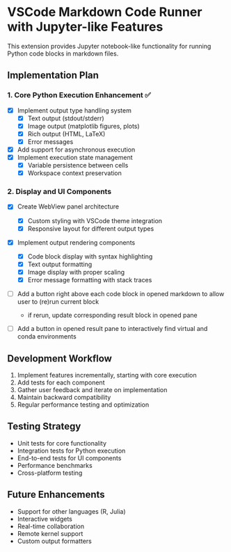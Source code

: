 # VSCode Markdown Code Runner with Jupyter-like Features

This extension provides Jupyter notebook-like functionality for running Python code blocks in markdown files.

## Implementation Plan

### 1. Core Python Execution Enhancement ✅
- [x] Implement output type handling system
  - [x] Text output (stdout/stderr)
  - [x] Image output (matplotlib figures, plots)
  - [x] Rich output (HTML, LaTeX)
  - [x] Error messages
- [x] Add support for asynchronous execution
- [x] Implement execution state management
  - [x] Variable persistence between cells
  - [x] Workspace context preservation

### 2. Display and UI Components
- [x] Create WebView panel architecture
  - [x] Custom styling with VSCode theme integration
  - [x] Responsive layout for different output types
- [x] Implement output rendering components
  - [x] Code block display with syntax highlighting
  - [x] Text output formatting
  - [x] Image display with proper scaling
  - [x] Error message formatting with stack traces
- [ ] Add a button right above each code block in opened markdown to allow user to (re)run current block
  - if rerun, update corresponding result block in opened pane
- [ ] Add a button in opened result pane to interactively find virtual and conda environments


## Development Workflow
1. Implement features incrementally, starting with core execution
2. Add tests for each component
3. Gather user feedback and iterate on implementation
4. Maintain backward compatibility
5. Regular performance testing and optimization

## Testing Strategy
- Unit tests for core functionality
- Integration tests for Python execution
- End-to-end tests for UI components
- Performance benchmarks
- Cross-platform testing

## Future Enhancements
- Support for other languages (R, Julia)
- Interactive widgets
- Real-time collaboration
- Remote kernel support
- Custom output formatters
